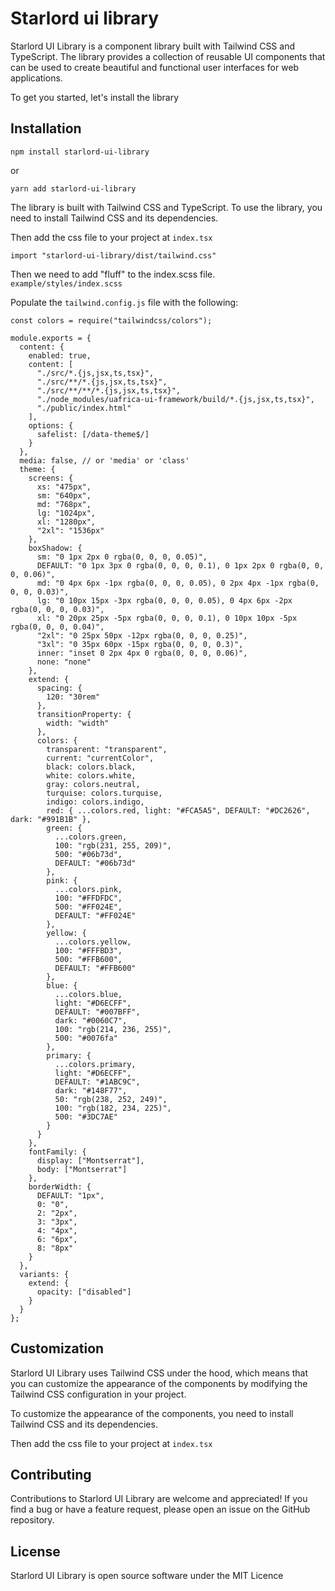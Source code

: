 # Starlord ui library

Starlord UI Library is a component library built with Tailwind CSS and TypeScript. The library provides a collection of reusable UI components that can be used to create beautiful and functional user interfaces for web applications.

To get you started, let's install the library

## Installation

`npm install starlord-ui-library`

or

`yarn add starlord-ui-library`

The library is built with Tailwind CSS and TypeScript. To use the library, you need to install Tailwind CSS and its dependencies.

Then add the css file to your project at `index.tsx`

`import "starlord-ui-library/dist/tailwind.css"`

Then we need to add "fluff" to the index.scss file. `example/styles/index.scss`

Populate the `tailwind.config.js` file with the following:

```
const colors = require("tailwindcss/colors");

module.exports = {
  content: {
    enabled: true,
    content: [
      "./src/*.{js,jsx,ts,tsx}",
      "./src/**/*.{js,jsx,ts,tsx}",
      "./src/**/**/*.{js,jsx,ts,tsx}",
      "./node_modules/uafrica-ui-framework/build/*.{js,jsx,ts,tsx}",
      "./public/index.html"
    ],
    options: {
      safelist: [/data-theme$/]
    }
  },
  media: false, // or 'media' or 'class'
  theme: {
    screens: {
      xs: "475px",
      sm: "640px",
      md: "768px",
      lg: "1024px",
      xl: "1280px",
      "2xl": "1536px"
    },
    boxShadow: {
      sm: "0 1px 2px 0 rgba(0, 0, 0, 0.05)",
      DEFAULT: "0 1px 3px 0 rgba(0, 0, 0, 0.1), 0 1px 2px 0 rgba(0, 0, 0, 0.06)",
      md: "0 4px 6px -1px rgba(0, 0, 0, 0.05), 0 2px 4px -1px rgba(0, 0, 0, 0.03)",
      lg: "0 10px 15px -3px rgba(0, 0, 0, 0.05), 0 4px 6px -2px rgba(0, 0, 0, 0.03)",
      xl: "0 20px 25px -5px rgba(0, 0, 0, 0.1), 0 10px 10px -5px rgba(0, 0, 0, 0.04)",
      "2xl": "0 25px 50px -12px rgba(0, 0, 0, 0.25)",
      "3xl": "0 35px 60px -15px rgba(0, 0, 0, 0.3)",
      inner: "inset 0 2px 4px 0 rgba(0, 0, 0, 0.06)",
      none: "none"
    },
    extend: {
      spacing: {
        120: "30rem"
      },
      transitionProperty: {
        width: "width"
      },
      colors: {
        transparent: "transparent",
        current: "currentColor",
        black: colors.black,
        white: colors.white,
        gray: colors.neutral,
        turquise: colors.turquise,
        indigo: colors.indigo,
        red: { ...colors.red, light: "#FCA5A5", DEFAULT: "#DC2626", dark: "#991B1B" },
        green: {
          ...colors.green,
          100: "rgb(231, 255, 209)",
          500: "#06b73d",
          DEFAULT: "#06b73d"
        },
        pink: {
          ...colors.pink,
          100: "#FFDFDC",
          500: "#FF024E",
          DEFAULT: "#FF024E"
        },
        yellow: {
          ...colors.yellow,
          100: "#FFFBD3",
          500: "#FFB600",
          DEFAULT: "#FFB600"
        },
        blue: {
          ...colors.blue,
          light: "#D6ECFF",
          DEFAULT: "#007BFF",
          dark: "#0060C7",
          100: "rgb(214, 236, 255)",
          500: "#0076fa"
        },
        primary: {
          ...colors.primary,
          light: "#D6ECFF",
          DEFAULT: "#1ABC9C",
          dark: "#148F77",
          50: "rgb(238, 252, 249)",
          100: "rgb(182, 234, 225)",
          500: "#3DC7AE"
        }
      }
    },
    fontFamily: {
      display: ["Montserrat"],
      body: ["Montserrat"]
    },
    borderWidth: {
      DEFAULT: "1px",
      0: "0",
      2: "2px",
      3: "3px",
      4: "4px",
      6: "6px",
      8: "8px"
    }
  },
  variants: {
    extend: {
      opacity: ["disabled"]
    }
  }
};
```

## Customization

Starlord UI Library uses Tailwind CSS under the hood, which means that you can customize the appearance of the components by modifying the Tailwind CSS configuration in your project.

To customize the appearance of the components, you need to install Tailwind CSS and its dependencies.

Then add the css file to your project at `index.tsx`

## Contributing

Contributions to Starlord UI Library are welcome and appreciated! If you find a bug or have a feature request, please open an issue on the GitHub repository.

## License

Starlord UI Library is open source software under the MIT Licence